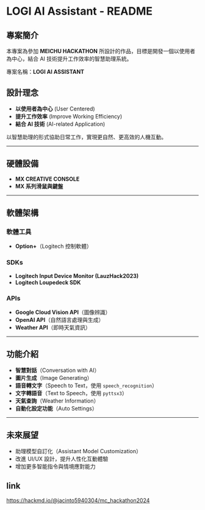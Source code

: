 # LOGI AI Assistant - README

## 專案簡介
本專案為參加 **MEICHU HACKATHON** 所設計的作品，目標是開發一個以使用者為中心，結合 AI 技術提升工作效率的智慧助理系統。

專案名稱：**LOGI AI ASSISTANT**

## 設計理念
- **以使用者為中心** (User Centered)
- **提升工作效率** (Improve Working Efficiency)
- **結合 AI 技術** (AI-related Application)

以智慧助理的形式協助日常工作，實現更自然、更高效的人機互動。

---

## 硬體設備
- **MX CREATIVE CONSOLE**
- **MX 系列滑鼠與鍵盤**

---

## 軟體架構

### 軟體工具
- **Option+**（Logitech 控制軟體）

### SDKs
- **Logitech Input Device Monitor (LauzHack2023)**
- **Logitech Loupedeck SDK**

### APIs
- **Google Cloud Vision API**（圖像辨識）
- **OpenAI API**（自然語言處理與生成）
- **Weather API**（即時天氣資訊）

---

## 功能介紹
- **智慧對話**（Conversation with AI）
- **圖片生成**（Image Generating）
- **語音轉文字**（Speech to Text，使用 `speech_recognition`）
- **文字轉語音**（Text to Speech，使用 `pyttsx3`）
- **天氣查詢**（Weather Information）
- **自動化設定功能**（Auto Settings）

---

## 未來展望
- 助理模型自訂化（Assistant Model Customization）
- 改進 UI/UX 設計，提升人性化互動體驗
- 增加更多智能指令與情境應對能力

## link
  https://hackmd.io/@jacinto5940304/mc_hackathon2024


